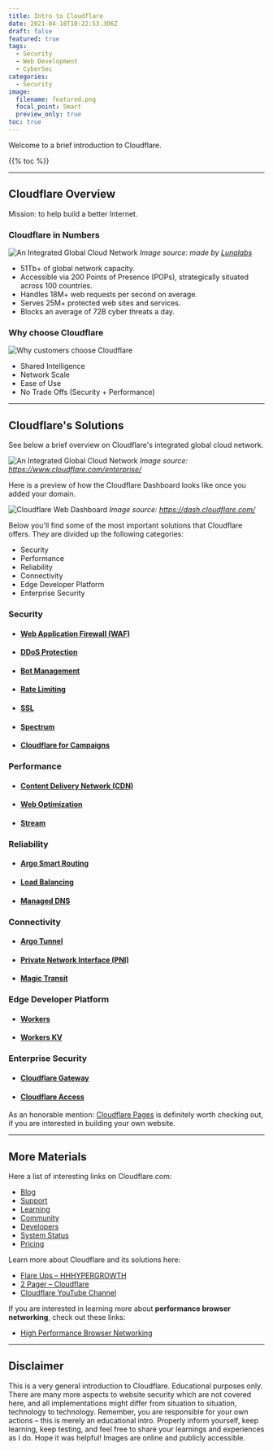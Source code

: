 ```yaml
---
title: Intro to Cloudflare
date: 2021-04-18T10:22:53.306Z
draft: false
featured: true
tags:
  - Security
  - Web Development
  - CyberSec
categories:
  - Security
image:
  filename: featured.png
  focal_point: Smart
  preview_only: true
toc: true
---
```


Welcome to a brief introduction to Cloudflare.

{{% toc %}}

* * *

## Cloudflare Overview

Mission: to help build a better Internet.

### Cloudflare in Numbers

![An Integrated Global Cloud Network](/media/Cloudflare/cloudflare-at-a-glance-v1.webp)
_<caption>Image source: made by [Lunalabs](https://www.lunalabs.eu/)</caption>_

-   51Tb+ of global network capacity.
-   Accessible via 200 Points of Presence (POPs), strategically situated across 100 countries.
-   Handles 18M+ web requests per second on average.
-   Serves 25M+ protected web sites and services.
-   Blocks an average of 72B cyber threats a day.

### Why choose Cloudflare

![Why customers choose Cloudflare](/media/Cloudflare/why-cloudflare.webp)

-   Shared Intelligence
-   Network Scale
-   Ease of Use
-   No Trade Offs (Security + Performance)

* * *

## Cloudflare's Solutions

See below a brief overview on Cloudflare's integrated global cloud network.

![An Integrated Global Cloud Network](/media/Cloudflare/cloudflare-global-cloud-network.webp)
_<caption>Image source: <https://www.cloudflare.com/enterprise/></caption>_

Here is a preview of how the Cloudflare Dashboard looks like once you added your domain.

![Cloudflare Web Dashboard](/media/Cloudflare/cloudflare-dashboard.webp)
_<caption>Image source: <https://dash.cloudflare.com/></caption>_

Below you'll find some of the most important solutions that Cloudflare offers.
They are divided up the following categories:

-   Security
-   Performance
-   Reliability
-   Connectivity
-   Edge Developer Platform
-   Enterprise Security

### <b>Security</b>

-   #### [Web Application Firewall (WAF)](https://www.cloudflare.com/waf/)

-   #### [DDoS Protection](https://www.cloudflare.com/ddos/)

-   #### [Bot Management](https://www.cloudflare.com/products/bot-management/)

-   #### [Rate Limiting](https://www.cloudflare.com/rate-limiting/)

-   #### [SSL](https://www.cloudflare.com/ssl/)

-   #### [Spectrum](https://www.cloudflare.com/products/cloudflare-spectrum/)

-   #### [Cloudflare for Campaigns](https://www.cloudflare.com/campaigns/)

### <b>Performance</b>

-   #### [Content Delivery Network (CDN)](https://www.cloudflare.com/cdn/)

-   #### [Web Optimization](https://www.cloudflare.com/website-optimization/)

-   #### [Stream](https://www.cloudflare.com/products/cloudflare-stream/)

### <b>Reliability</b>

-   #### [Argo Smart Routing](https://www.cloudflare.com/products/argo-smart-routing/)

-   #### [Load Balancing](https://www.cloudflare.com/load-balancing/)

-   #### [Managed DNS](https://www.cloudflare.com/dns/)

### <b>Connectivity</b>

-   #### [Argo Tunnel](https://www.cloudflare.com/products/argo-tunnel/)

-   #### [Private Network Interface (PNI)](https://www.cloudflare.com/partners/peering-portal/)

-   #### [Magic Transit](https://www.cloudflare.com/magic-transit/)

### <b>Edge Developer Platform</b>

-   #### [Workers](https://workers.cloudflare.com/)

-   #### [Workers KV](https://www.cloudflare.com/products/workers-kv/)

### <b>Enterprise Security</b>

-   #### [Cloudflare Gateway](https://www.cloudflare.com/teams/gateway/)

-   #### [Cloudflare Access](https://www.cloudflare.com/teams/access/)

As an honorable mention: [Cloudflare Pages](https://pages.cloudflare.com/) is definitely worth checking out, if you are interested in building your own website.

* * *

## More Materials

Here a list of interesting links on Cloudflare.com:

-   [Blog](https://blog.cloudflare.com/)
-   [Support](https://support.cloudflare.com/)
-   [Learning](https://www.cloudflare.com/learning/)
-   [Community](https://community.cloudflare.com/)
-   [Developers](https://developers.cloudflare.com/)
-   [System Status](https://www.cloudflarestatus.com/)
-   [Pricing](https://www.cloudflare.com/plans/)

Learn more about Cloudflare and its solutions here:

-   [Flare Ups – HHHYPERGROWTH](https://hhhypergrowth.com/flare-ups/)
-   [2 Pager – Cloudflare](https://cloudflare.showpad.com/share/6mnHykeSSFAUupFxQxcC3)
-   [Cloudflare YouTube Channel](https://www.youtube.com/c/cloudflare/about)

If you are interested in learning more about **performance browser networking**, check out these links:

-   [High Performance Browser Networking](https://hpbn.co/)

* * *

## Disclaimer

This is a very general introduction to Cloudflare. Educational purposes only. There are many more aspects to website security which are not covered here, and all implementations might differ from situation to situation, technology to technology. Remember, you are responsible for your own actions – this is merely an educational intro. Properly inform yourself, keep learning, keep testing, and feel free to share your learnings and experiences as I do. Hope it was helpful! Images are online and publicly accessible.
